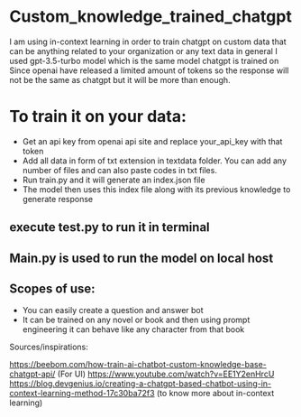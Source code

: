 # Custom_knowledge_trained_chatgpt

I am using in-context learning in order to train chatgpt on custom data that can be anything related to your organization or any text data in general
I used gpt-3.5-turbo model which is the same model chatgpt is trained on
Since openai have released a limited amount of tokens so the response will not be the same as chatgpt but it will be more than enough.

# To train it on your data:
* Get an api key from openai api site and replace your_api_key with that token
* Add all data in form of txt extension in textdata folder. You can add any number of files and can also paste codes in txt files.
* Run train.py and it will generate an index.json file
* The model then uses this index file along with its previous knowledge to generate response

## execute test.py to run it in terminal

## Main.py is used to run the model on local host

## Scopes of use:
* You can easily create a question and answer bot
* It can be trained on any novel or book and then using prompt engineering it can behave like any character from that book

Sources/inspirations:

https://beebom.com/how-train-ai-chatbot-custom-knowledge-base-chatgpt-api/ (For UI)
https://www.youtube.com/watch?v=EE1Y2enHrcU
https://blog.devgenius.io/creating-a-chatgpt-based-chatbot-using-in-context-learning-method-17c30ba72f3 (to know more about in-context learning)
